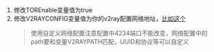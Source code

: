 1. 修改TOREnable变量值为true
2. 修改V2RAYCONFIG变量值为你的v2ray配置网络地址，[比如这个](https://gist.github.com/mixool/c3b3346d057be6492636ed9b435606d6/raw/dcf3c8a2b415a3d92b7ab4aef9a2dcf4080f368e/v2raykintoHub.json)  
    > 使用自定义网络配置注意配置中4234端口不能改变，网络配置中的path要和变量V2RAYPATH匹配，UUID和协议等可以自定义
